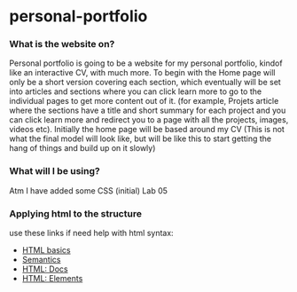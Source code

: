 # personal-portfolio
### What is the website on?
Personal portfolio is going to be a website for my personal portfolio, kindof like an interactive CV, with much more.
To begin with the Home page will only be a short version covering each section, which eventually will be set into articles and sections where you can click learn more to go to the individual pages to get more content out of it. (for example, Projets article where the sections have a title and short summary for each project and you can click learn more and redirect you to a page with all the projects, images, videos etc).
Initially the home page will be based around my CV (This is not what the final model will look like, but will be like this to start getting the hang of things and build up on it slowly)

### What will I be using?
Atm I have added some CSS (initial) Lab 05


### Applying html to the structure
use these links if need help with html syntax:
* [HTML basics](https://developer.mozilla.org/en-US/docs/Learn/Getting_started_with_the_web/HTML_basics#so_what_is_html)  
* [Semantics](https://developer.mozilla.org/en-US/docs/Glossary/Semantics)  
* [HTML: Docs ](https://developer.mozilla.org/en-US/docs/Web/HTML)  
* [HTML: Elements](https://developer.mozilla.org/en-US/docs/Web/HTML/Element)

<!-- This will be an image that when you click it will show you the content page (atm its just an image)
        <img src="https://www.google.com/url?sa=i&url=https%3A%2F%2Fwww.onlinewebfonts.com%2Ficon%2F278661&psig=AOvVaw3WRdTBxd7xhdRtujpqNVKO&ust=1686320700963000&source=images&cd=vfe&ved=0CBAQjRxqFwoTCPD1_6Tws_8CFQAAAAAdAAAAABAE"
             alt="Content"> -->
